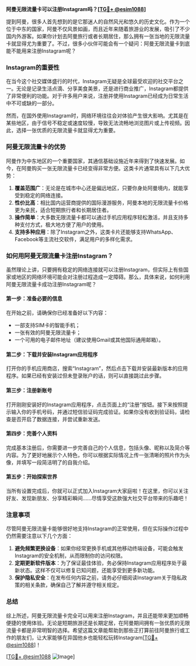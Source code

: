 **阿曼无限流量卡可以注册Instagram吗？[[TG💪+ @esim1088](https://t.me/s/esim1088)]**

提到阿曼，很多人首先想到的是它那迷人的自然风光和悠久的历史文化。作为一个位于中东的国家，阿曼不仅风景如画，而且近年来随着旅游业的发展，吸引了不少国内外游客。如果你计划去阿曼旅行或者长期居住，那么拥有一张当地的无限流量卡就显得尤为重要了。不过，很多小伙伴可能会有一个疑问：阿曼无限流量卡到底能不能用来注册Instagram呢？

### Instagram的重要性

在当今这个社交媒体盛行的时代，Instagram无疑是全球最受欢迎的社交平台之一。无论是记录生活点滴、分享美食美景，还是进行商业推广，Instagram都提供了非常便利的功能。对于许多用户来说，注册并使用Instagram已经成为日常生活中不可或缺的一部分。

然而，在国外使用Instagram时，网络环境往往会对体验产生很大影响。尤其是在某些地区，由于信号不稳定或速度较慢，导致无法流畅地浏览图片或上传视频。因此，选择一张优质的无限流量卡就显得尤为重要。

### 阿曼无限流量卡的优势

阿曼作为中东地区的一个重要国家，其通信基础设施近年来得到了快速发展。如今，在阿曼购买一张无限流量卡已经变得非常方便。这类卡片通常具有以下几大优势：

1. **覆盖范围广**：无论是在城市中心还是偏远地区，只要你身处阿曼境内，就能享受到稳定的网络连接。
2. **性价比高**：相比国内运营商提供的国际漫游服务，阿曼本地的无限流量卡价格更为亲民，适合短期旅行者和长期居住者。
3. **操作简单**：大多数无限流量卡都可以通过手机应用程序轻松激活，并且支持多种支付方式，极大地方便了用户的使用。
4. **支持多种应用**：除了Instagram之外，这类卡片还能够支持WhatsApp、Facebook等主流社交软件，满足用户的多样化需求。

### 如何用阿曼无限流量卡注册Instagram？

虽然理论上讲，只要拥有稳定的网络连接就可以注册Instagram，但实际上有些国家或地区的网络环境可能会对注册过程造成一定障碍。那么，具体来说，如何利用阿曼无限流量卡成功注册Instagram呢？

#### 第一步：准备必要的信息
在开始之前，请确保你已经准备好以下内容：
- 一部支持SIM卡的智能手机；
- 一张有效的阿曼无限流量卡；
- 一个可用的电子邮件地址（建议使用Gmail或其他国际通用邮箱）。

#### 第二步：下载并安装Instagram应用程序
打开你的手机应用商店，搜索“Instagram”，然后点击下载并安装最新版本的应用程序。如果已经有安装过但未登录账户的话，则可以直接跳过此步骤。

#### 第三步：注册新账号
打开刚刚安装好的Instagram应用程序，点击页面上的“注册”按钮。接下来按照提示输入你的手机号码，并通过短信验证码完成验证。如果你没有收到验证码，请检查是否开启了数据连接，并尝试重新发送。

#### 第四步：完善个人资料
完成基本注册后，你需要进一步完善自己的个人信息，包括头像、昵称以及简介等内容。为了更好地展示个人特色，你可以根据实际情况上传一张清晰的照片作为头像，并填写一段简洁明了的自我介绍。

#### 第五步：开始探索世界
当所有设置完成后，你就可以正式加入Instagram大家庭啦！在这里，你可以关注好友、发现新朋友、分享精彩瞬间……尽情享受这款强大社交平台带来的乐趣吧！

### 注意事项

尽管阿曼无限流量卡能够很好地支持Instagram的正常使用，但在实际操作过程中仍然需要注意以下几个方面：

1. **避免频繁更换设备**：如果你经常更换手机或其他移动终端设备，可能会触发Instagram的安全机制，从而限制你的访问权限。
2. **定期更新软件版本**：为了保证最佳体验，务必保持Instagram应用程序处于最新状态。这样不仅可以修复已知问题，还能享受到更多新功能。
3. **保护隐私安全**：在发布任何内容之前，请务必仔细阅读Instagram关于隐私政策的相关条款，确保自己了解并遵守相关规定。

### 总结

综上所述，阿曼无限流量卡完全可以用来注册Instagram，并且还能带来更加顺畅便捷的使用体验。无论是短期旅游还是长期定居，在阿曼期间拥有一张优质的无限流量卡都是非常明智的选择。希望这篇文章能帮助到那些正打算前往阿曼旅行或工作的朋友们，让大家能够在异国他乡也能轻松玩转Instagram[[TG💪+ @esim1088](https://t.me/s/esim1088)]！

[[TG💪+ @esim1088](https://t.me/s/esim1088) ![Image](https://i.postimg.cc/4NQfJmqS/Snipaste-2025-05-13-00-14-12.png)]